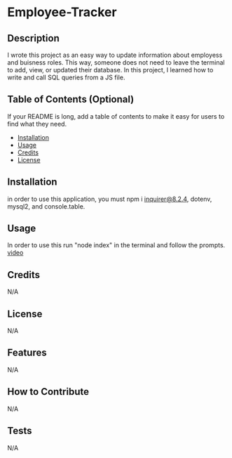 # Employee-Tracker

## Description

I wrote this project as an easy way to update information about employess and buisness roles. This way, someone does not need to leave the terminal to add, view, or updated their database. In this project, I learned how to write and call SQL queries from a JS file.

## Table of Contents (Optional)

If your README is long, add a table of contents to make it easy for users to find what they need.

- [Installation](#installation)
- [Usage](#usage)
- [Credits](#credits)
- [License](#license)

## Installation

in order to use this application, you must npm i inquirer@8.2.4, dotenv, mysql2, and console.table.

## Usage

In order to use this run "node index" in the terminal and follow the prompts.
[video](https://drive.google.com/file/d/1nRK_M8Tv6T8HmqvKdYjV6tVsn3Umrf4e/view)

## Credits

N/A

## License

N/A

## Features

N/A

## How to Contribute

N/A

## Tests

N/A
